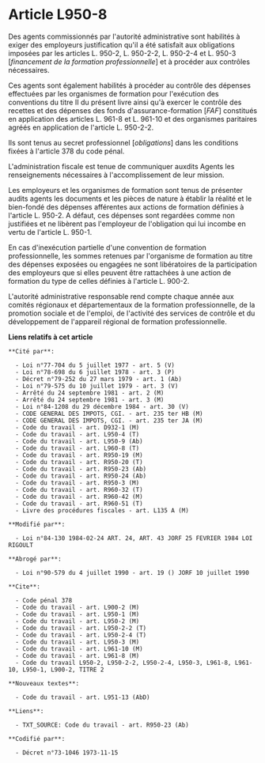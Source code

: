 # Article L950-8

Des agents commissionnés par l'autorité administrative sont habilités à exiger des employeurs justification qu'il a été
satisfait aux obligations imposées par les articles L. 950-2, L. 950-2-2, L. 950-2-4 et L. 950-3 [*financement de la
formation professionnelle*] et à procéder aux contrôles nécessaires.

Ces agents sont également habilités à procéder au contrôle des dépenses effectuées par les organismes de formation pour
l'exécution des conventions du titre II du présent livre ainsi qu'à exercer le contrôle des recettes et des dépenses des
fonds d'assurance-formation [*FAF*] constitués en application des articles L. 961-8 et L. 961-10 et des organismes paritaires
agréés en application de l'article L. 950-2-2.

Ils sont tenus au secret professionnel [*obligations*] dans les conditions fixées à l'article 378 du code pénal.

L'administration fiscale est tenue de communiquer auxdits Agents les renseignements nécessaires à l'accomplissement de leur
mission.

Les employeurs et les organismes de formation sont tenus de présenter audits agents les documents et les pièces de nature à
établir la réalité et le bien-fondé des dépenses afférentes aux actions de formation définies à l'article L. 950-2. A défaut,
ces dépenses sont regardées comme non justifiées et ne libèrent pas l'employeur de l'obligation qui lui incombe en vertu de
l'article L. 950-1.

En cas d'inexécution partielle d'une convention de formation professionnelle, les sommes retenues par l'organisme de
formation au titre des dépenses exposées ou engagées ne sont libératoires de la participation des employeurs que si elles
peuvent être rattachées à une action de formation du type de celles définies à l'article L. 900-2.

L'autorité administrative responsable rend compte chaque année aux comités régionaux et départementaux de la formation
professionnelle, de la promotion sociale et de l'emploi, de l'activité des services de contrôle et du développement de
l'appareil régional de formation professionnelle.

**Liens relatifs à cet article**

	**Cité par**:

	  - Loi n°77-704 du 5 juillet 1977 - art. 5 (V)
	  - Loi n°78-698 du 6 juillet 1978 - art. 3 (P)
	  - Décret n°79-252 du 27 mars 1979 - art. 1 (Ab)
	  - Loi n°79-575 du 10 juillet 1979 - art. 3 (V)
	  - Arrêté du 24 septembre 1981 - art. 2 (M)
	  - Arrêté du 24 septembre 1981 - art. 3 (M)
	  - Loi n°84-1208 du 29 décembre 1984 - art. 30 (V)
	  - CODE GENERAL DES IMPOTS, CGI. - art. 235 ter HB (M)
	  - CODE GENERAL DES IMPOTS, CGI. - art. 235 ter JA (M)
	  - Code du travail - art. D932-1 (M)
	  - Code du travail - art. L950-4 (T)
	  - Code du travail - art. L950-9 (Ab)
	  - Code du travail - art. L960-8 (T)
	  - Code du travail - art. R950-19 (M)
	  - Code du travail - art. R950-20 (T)
	  - Code du travail - art. R950-23 (Ab)
	  - Code du travail - art. R950-24 (Ab)
	  - Code du travail - art. R950-3 (M)
	  - Code du travail - art. R960-32 (T)
	  - Code du travail - art. R960-42 (M)
	  - Code du travail - art. R960-51 (T)
	  - Livre des procédures fiscales - art. L135 A (M)

	**Modifié par**:

	  - Loi n°84-130 1984-02-24 ART. 24, ART. 43 JORF 25 FEVRIER 1984 LOI RIGOULT

	**Abrogé par**:

	  - Loi n°90-579 du 4 juillet 1990 - art. 19 () JORF 10 juillet 1990

	**Cite**:

	  - Code pénal 378
	  - Code du travail - art. L900-2 (M)
	  - Code du travail - art. L950-1 (M)
	  - Code du travail - art. L950-2 (M)
	  - Code du travail - art. L950-2-2 (T)
	  - Code du travail - art. L950-2-4 (T)
	  - Code du travail - art. L950-3 (M)
	  - Code du travail - art. L961-10 (M)
	  - Code du travail - art. L961-8 (M)
	  - Code du travail L950-2, L950-2-2, L950-2-4, L950-3, L961-8, L961-10, L950-1, L900-2, TITRE 2

	**Nouveaux textes**:

	  - Code du travail - art. L951-13 (AbD)

	**Liens**:

	  - TXT_SOURCE: Code du travail - art. R950-23 (Ab)

	**Codifié par**:

	  - Décret n°73-1046 1973-11-15
